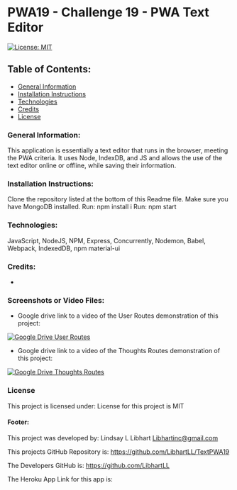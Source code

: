 # PWA19 - Challenge 19 - PWA Text Editor

[![License: MIT](https://img.shields.io/badge/License-MIT-yellow.svg)](https://opensource.org/licenses/MIT)

## Table of Contents:
* [General Information](#general)
* [Installation Instructions](#installation)
* [Technologies](#technologies)
* [Credits](#credits)
* [License](#license)

### General Information:
This application is essentially a text editor that runs in the browser, meeting the PWA criteria. It uses Node, IndexDB, and JS and allows the use of the text editor online or offline, while saving their information.

### Installation Instructions:
Clone the repository listed at the bottom of this Readme file.  Make sure you have MongoDB installed.
Run: npm install i
Run: npm start
### Technologies:
JavaScript, NodeJS, NPM, Express, Concurrently, Nodemon, Babel, Webpack, IndexedDB, npm material-ui

### Credits:
*

### Screenshots or Video Files:

* Google drive link to a video of the User Routes demonstration of this project:

[![Google Drive User Routes](./assets/UserRoutes.jpg)](https://drive.google.com/file/d/1V-L3niqanH64Q-bpmjvb14BO66zSJFiS/view)

* Google drive link to a video of the Thoughts Routes demonstration of this project:

[![Google Drive Thoughts Routes](./assets/ThoughtRoutes.jpg)](https://drive.google.com/file/d/1YGSEA0Zz_TfuzYUApuiZ6d5OW86JG6x3/view)

### License
This project is licensed under:
License for this project is MIT

#### Footer:
This project was developed by:
Lindsay L Libhart
Libhartinc@gmail.com

This projects GitHub Repository is:
https://github.com/LibhartLL/TextPWA19

The Developers GitHub is:
https://github.com/LibhartLL

The Heroku App Link for this app is:
